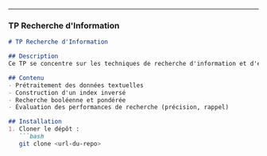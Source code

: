 
---

### TP Recherche d'Information

```markdown
# TP Recherche d'Information

## Description
Ce TP se concentre sur les techniques de recherche d'information et d'extraction de données textuelles. L'objectif est d'implémenter des algorithmes permettant d'indexer, de rechercher et de filtrer des documents en fonction de requêtes.

## Contenu
- Prétraitement des données textuelles
- Construction d'un index inversé
- Recherche booléenne et pondérée
- Évaluation des performances de recherche (précision, rappel)

## Installation
1. Cloner le dépôt : 
   ```bash
   git clone <url-du-repo>
```
